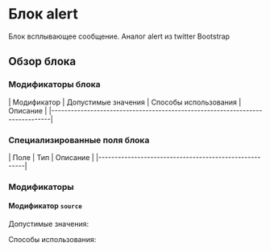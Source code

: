 # Блок alert

Блок всплывающее сообщение. Аналог alert из twitter Bootstrap

## Обзор блока

### Модификаторы блока

| Модификатор | Допустимые значения | Способы использования | Описание         |
|------------------------------------------------------------------------------|

### Специализированные поля блока

| Поле         | Тип       | Описание                   |
|-------------------------------------------------------|

### Модификаторы

#### Модификатор `source`

Допустимые значения: 

Cпособы использования: 

